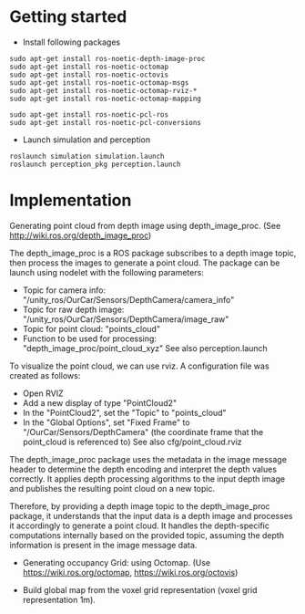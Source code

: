 # Getting started
* Install following packages
```
sudo apt-get install ros-noetic-depth-image-proc
sudo apt-get install ros-noetic-octomap
sudo apt-get install ros-noetic-octovis
sudo apt-get install ros-noetic-octomap-msgs
sudo apt-get install ros-noetic-octomap-rviz-*
sudo apt-get install ros-noetic-octomap-mapping

sudo apt-get install ros-noetic-pcl-ros
sudo apt-get install ros-noetic-pcl-conversions

```
* Launch simulation and perception
```
roslaunch simulation simulation.launch
roslaunch perception_pkg perception.launch
```

# Implementation 

Generating point cloud from depth image using depth_image_proc.
(See http://wiki.ros.org/depth_image_proc) 

The depth_image_proc is a ROS package subscribes to a depth image topic, then process the images to generate a point cloud.
The package can be launch using nodelet with the following parameters:
- Topic for camera info: "/unity_ros/OurCar/Sensors/DepthCamera/camera_info"
- Topic for raw depth image: "/unity_ros/OurCar/Sensors/DepthCamera/image_raw"
- Topic for point cloud: "points_cloud"
- Function to be used for processing: "depth_image_proc/point_cloud_xyz"
See also perception.launch

To visualize the point cloud, we can use rviz. A configuration file was created as follows:
- Open RVIZ
- Add a new display of type "PointCloud2"
- In the "PointCloud2", set the "Topic" to "points_cloud"
- In the "Global Options", set "Fixed Frame" to "/OurCar/Sensors/DepthCamera" (the coordinate frame that the point_cloud is referenced to)
See also cfg/point_cloud.rviz


The depth_image_proc package uses the metadata in the image message header to determine the depth encoding and interpret the depth values correctly. It applies depth processing algorithms to the input depth image and publishes the resulting point cloud on a new topic.

Therefore, by providing a depth image topic to the depth_image_proc package, it understands that the input data is a depth image and processes it accordingly to generate a point cloud. It handles the depth-specific computations internally based on the provided topic, assuming the depth information is present in the image message data.

- Generating occupancy Grid: using Octomap.
(Use https://wiki.ros.org/octomap, https://wiki.ros.org/octovis)

- Build global map from the voxel grid representation (voxel grid representation 1m).
